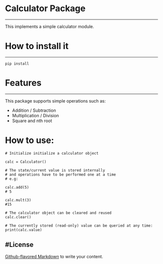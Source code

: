 # Calculator Package
___
This implements a simple calculator module.

# How to install it
___
```
pip install
```

# Features
---
This package supports simple operations such as:
- Addition / Subtraction
- Multiplication / Division
- Square and nth root

# How to use:

```
# Initialize initialize a calculator object

calc = Calculator()

# The state/current value is stored internally
# and operations have to be performed one at a time
# e.g:

calc.add(5)
# 5

calc.mult(3)
#15

# The calculator object can be cleared and reused
calc.clear()

# The currently stored (read-only) value can be queried at any time:
print(calc.value)
```


#License
---



[Github-flavored Markdown](https://guides.github.com/features/mastering-markdown/)
to write your content.
